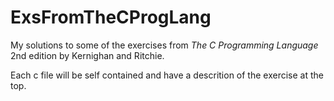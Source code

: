# ExsFromTheCProgLang
My solutions to some of the exercises from *The C Programming Language* 2nd edition by Kernighan and Ritchie.

Each c file will be self contained and have a descrition of the exercise at the top.
